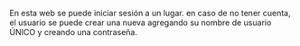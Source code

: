 En esta web se puede iniciar sesión a un lugar. en caso de no tener cuenta, el usuario se puede crear una nueva agregando su nombre de usuario ÚNICO y creando una contraseña.
